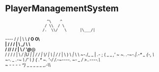 
# PlayerManagementSystem


                       ^\    ^                  
                      / \\  / \                 
                     /.  \\/   \      |\___/|   
  *----*           / / |  \\    \  __/  O  O\   
  |   /          /  /  |   \\    \_\/  \     \     
 / /\/         /   /   |    \\   _\/    '@___@      
/  /         /    /    |     \\ _\/       |U
|  |       /     /     |      \\\/        |
\  |     /_     /      |       \\  )   \ _|_
\   \       ~-./_ _    |    .- ; (  \_ _ _,\'
~    ~.           .-~-.|.-*      _        {-,
 \      ~-. _ .-~                 \      /\'
  \                   }            {   .*
   ~.                 '-/        /.-~----.
     ~- _             /        >..----.\\\
         ~ - - - - ^}_ _ _ _ _ _ _.-\\\
